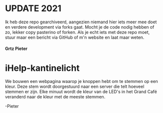 # UPDATE 2021
Ik heb deze repo gearchiveerd, aangezien niemand hier iets meer mee doet en verdere development via forks gaat.
Mocht je de code nodig hebben of zo, lekker copy pasterino of forken. Als je echt iets met deze repo moet, stuur maar een bericht via GitHub of m'n website en laat maar weten. 
#### Grtz Pieter

# iHelp-kantinelicht

We bouwen een webpagina waarop je knoppen hebt om te stemmen op een kleur.
Deze stem wordt doorgestuurd naar een server die telt hoeveel stemmen er zijn.
Elke minuut wordt de kleur van de LED's in het Grand Café veranderd naar de kleur met de meeste stemmen.

-Pieter
